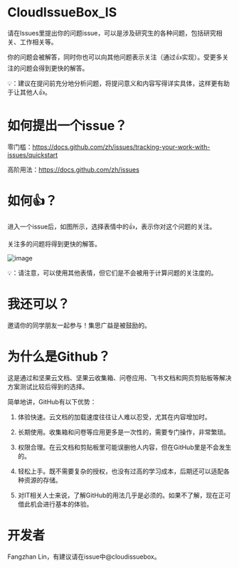 # CloudIssueBox_IS
请在Issues里提出你的问题issue，可以是涉及研究生的各种问题，包括研究相关、工作相关等。

你的问题会被解答，同时你也可以向其他问题表示关注（通过👍实现）。受更多关注的问题会得到更快的解答。

💡：建议在提问前充分地分析问题，将提问意义和内容写得详实具体，这样更有助于让其他人👍。


# 如何提出一个issue？
零门槛：https://docs.github.com/zh/issues/tracking-your-work-with-issues/quickstart

高阶用法：https://docs.github.com/zh/issues


# 如何👍？
进入一个issue后，如图所示，选择表情中的👍，表示你对这个问题的关注。

关注多的问题将得到更快的解答。

![image](https://github.com/cloudissuebox/CloudIssueBox_IS/assets/138862411/72f00298-f694-4362-b8f0-080972490b03)

💡：请注意，可以使用其他表情，但它们是不会被用于计算问题的关注度的。

# 我还可以？
邀请你的同学朋友一起参与！集思广益是被鼓励的。

# 为什么是Github？
这是通过和坚果云文档、坚果云收集箱、问卷应用、飞书文档和网页剪贴板等解决方案测试比较后得到的选择。

简单地讲，GitHub有以下优势：

1. 体验快速。云文档的加载速度往往让人难以忍受，尤其在内容增加时。

2. 长期使用。收集箱和问卷等应用更多是一次性的，需要专门操作，非常繁琐。

3. 权限合理。在云文档和剪贴板里可能误删他人内容，但在GitHub里是不会发生的。

4. 轻松上手。既不需要复杂的授权，也没有过高的学习成本，后期还可以适配各种资源的存储。

5. 对IT相关人士来说，了解GitHub的用法几乎是必须的。如果不了解，现在正可借此机会进行基本的体验。

# 开发者
Fangzhan Lin，有建议请在issue中@cloudissuebox。
